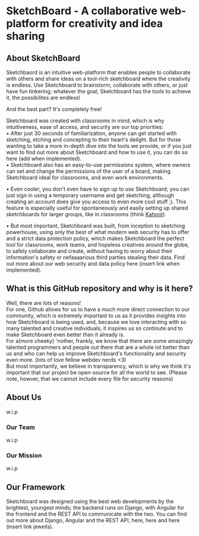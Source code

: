 # SketchBoard - A collaborative web-platform for creativity and idea sharing
## About SketchBoard
Sketchbaord is an intuitive web-platform that enables people to collaborate with others and share ideas on a tool-rich sketchboard where the creativity is endless. Use Sketchboard to brainstorm, collaborate with others, or just have fun tinkering; whatever the goal, Sketchboard has the tools to achieve it, the possibilites are endless!

And the best part? It's completely free!

Sketchboard was created with classrooms in mind, which is why intuitiveness, ease of access, and security are our top priorities:<br>
• After just 30 seconds of familiarization, anyone can get started with sketching, etching and concepting to their heart's delight. But for those wanting to take a more in-depth dive into the tools we provide, or if you just want to find out more about Sketchboard and how to use it, you can do so here (add when implemented). <br>
• Sketchboard also has an easy-to-use permissions system, where owners can set and change the permissions of the user of a board, making Sketchboard ideal for classrooms, and even work environments.

• Even cooler, you don't even have to sign up to use Sketchboard; you can just sign in using a temporary username and get sketching, although creating an account does give you access to even more cool stuff ;). This feature is especially useful for spontaneously and easily setting up shared sketchboards for larger groups, like in classrooms (think [Kahoot](https://kahoot.com/)).

• But most important, Sketchboard was built, from inception to sketching powerhouse, using only the best of what modern web security has to offer and a strict data protection policy, which makes Sketchboard the perfect tool for classrooms, work teams, and hopeless creatives around the globe, to safely collaborate and create, without having to worry about their information's safety or nefaaaarious third parties stealing their data. Find out more about our web security and data policy here (insert link when implemented).

## What is this GitHub repository and why is it here?
Well, there are lots of reasons!<br>
For one, Github allows for us to have a much more direct connection to our community, which is extremely important to us as it provides insights into how Sketchboard is being used, and, because we love interacting with so many talented and creative individuals; it inspires us so continute and to make Sketchboard even better than it already is.<br>
For a(more cheeky) 'nother, frankly, we know that there are some amazingly talented programmers and people out there that are a whole lot better than us and who can help us improve Sketchboard's functionality and security even more. (lots of love fellow webdev nerds <3)<br>
But most importantly, we believe in transparency, which is why we think it's important that our project be open-source for all the world to see. (Please note, howver, that we cannot include every file for security reasons)

## About Us
w.i.p

### Our Team
w.i.p

### Our Mission
w.i.p

## Our Framework
Sketchboard was designed using the best web developments by the brightest, youngest minds; the backend runs on Django, with Angular for the frontend and the REST API to communicate with the two. You can find out more about Django, Angular and the REST API, here, here and here (insert link jeweils).
